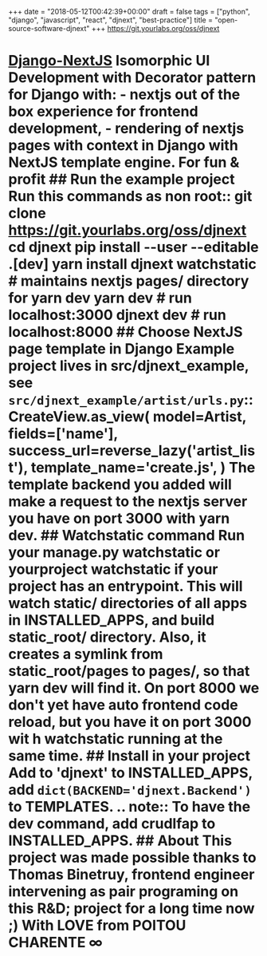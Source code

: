 +++
date = "2018-05-12T00:42:39+00:00"
draft = false
tags = ["python", "django", "javascript", "react", "djnext", "best-practice"]
title = "open-source-software-djnext"
+++
https://git.yourlabs.org/oss/djnext

# [Django-NextJS](https://git.yourlabs.org/oss/djnext) Isomorphic UI Development with Decorator pattern for Django with: \- nextjs out of the box experience for frontend development, \- rendering of nextjs pages with context in Django with NextJS template engine. For fun & profit ## Run the example project Run this commands as non root:: git clone https://git.yourlabs.org/oss/djnext cd djnext pip install --user --editable .[dev] yarn install djnext watchstatic # maintains nextjs pages/ directory for yarn dev yarn dev # run localhost:3000 djnext dev # run localhost:8000 ## Choose NextJS page template in Django Example project lives in src/djnext_example, see ``src/djnext_example/artist/urls.py``:: CreateView.as_view( model=Artist, fields=['name'], success_url=reverse_lazy('artist_list'), template_name='create.js', ) The template backend you added will make a request to the nextjs server you have on port 3000 with yarn dev. ## Watchstatic command Run your manage.py watchstatic or yourproject watchstatic if your project has an entrypoint. This will watch static/ directories of all apps in INSTALLED_APPS, and build static_root/ directory. Also, it creates a symlink from static_root/pages to pages/, so that yarn dev will find it. On port 8000 we don't yet have auto frontend code reload, but you have it on port 3000 wit h watchstatic running at the same time. ## Install in your project Add to 'djnext' to INSTALLED_APPS, add ``dict(BACKEND='djnext.Backend')`` to TEMPLATES. .. note:: To have the dev command, add crudlfap to INSTALLED_APPS. ## About This project was made possible thanks to Thomas Binetruy, frontend engineer intervening as pair programing on this R&amp;D; project for a long time now ;) With LOVE from POITOU CHARENTE ∞
